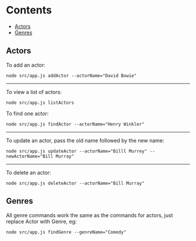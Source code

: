 # Contents

- [Actors](#Actors)
- [Genres](#Genres)

## Actors

To add an actor:

`node src/app.js addActor --actorName="David Bowie"`

---

To view a list of actors:

`node src/app.js listActors`

To find one actor:

`node src/app.js findActor --actorName="Henry Winkler"`

---

To update an actor, pass the old name followed by the new name:

`node src/app.js updateActor --actorName="Billl Murrey" --newActorName="Bill Murray"`

---

To delete an actor:

`node src/app.js deleteActor --actorName="Bill Murray"`

## Genres

All genre commands work the same as the commands for actors, just replace Actor with Genre, eg:

`node src/app.js findGenre --genreName="Comedy"`
